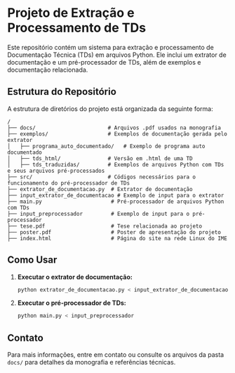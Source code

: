 # Projeto de Extração e Processamento de TDs

Este repositório contém um sistema para extração e processamento de Documentação Técnica (TDs) em arquivos Python. Ele inclui um extrator de documentação e um pré-processador de TDs, além de exemplos e documentação relacionada.

## Estrutura do Repositório

A estrutura de diretórios do projeto está organizada da seguinte forma:

```plaintext
/
├── docs/                       # Arquivos .pdf usados na monografia
├── exemplos/                   # Exemplos de documentação gerada pelo extrator
│   ├── programa_auto_documentado/   # Exemplo de programa auto documentado
│   ├── tds_html/               # Versão em .html de uma TD
│   ├── tds_traduzidas/         # Exemplos de arquivos Python com TDs e seus arquivos pré-processados
├── src/                        # Códigos necessários para o funcionamento do pré-processador de TDs
├── extrator_de_documentacao.py  # Extrator de documentação
├── input_extrator_de_documentacao # Exemplo de input para o extrator
├── main.py                      # Pré-processador de arquivos Python com TDs
├── input_preprocessador         # Exemplo de input para o pré-processador
├── tese.pdf                     # Tese relacionada ao projeto
├── poster.pdf                   # Poster de apresentação do projeto
├── index.html                   # Página do site na rede Linux do IME
```

## Como Usar

1. **Executar o extrator de documentação:**
   ```sh
   python extrator_de_documentacao.py < input_extrator_de_documentacao
   ```

2. **Executar o pré-processador de TDs:**
   ```sh
   python main.py < input_preprocessador
   ```

## Contato

Para mais informações, entre em contato ou consulte os arquivos da pasta `docs/` para detalhes da monografia e referências técnicas.
```

